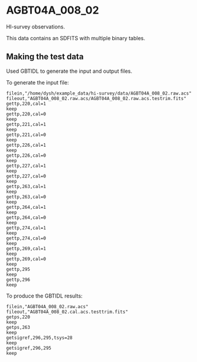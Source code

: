 # AGBT04A_008_02

HI-survey observations.

This data contains an SDFITS with multiple binary tables.


## Making the test data

Used GBTIDL to generate the input and output files.

To generate the input file:

```IDL
filein,"/home/dysh/example_data/hi-survey/data/AGBT04A_008_02.raw.acs"
fileout,"AGBT04A_008_02.raw.acs/AGBT04A_008_02.raw.acs.testrim.fits"
gettp,220,cal=1
keep
gettp,220,cal=0
keep
gettp,221,cal=1
keep
gettp,221,cal=0
keep
gettp,226,cal=1
keep
gettp,226,cal=0
keep
gettp,227,cal=1
keep
gettp,227,cal=0
keep
gettp,263,cal=1
keep
gettp,263,cal=0
keep
gettp,264,cal=1
keep
gettp,264,cal=0
keep
gettp,274,cal=1
keep
gettp,274,cal=0
keep
gettp,269,cal=1
keep
gettp,269,cal=0
keep
gettp,295
keep
gettp,296
keep
```

To produce the GBTIDL results:
```IDL
filein,"AGBT04A_008_02.raw.acs"
fileout,"AGBT04A_008_02.cal.acs.testtrim.fits"
getps,220
keep
getps,263
keep
getsigref,296,295,tsys=28
keep
getsigref,296,295
keep
```
